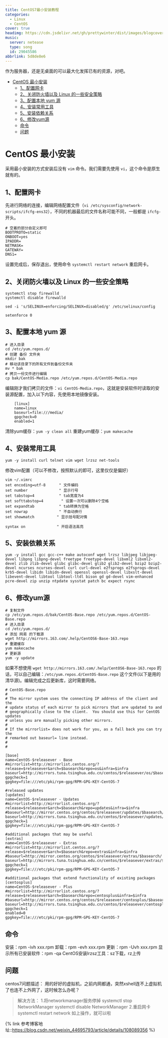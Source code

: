 ```yaml
---
title: CentOS7最小安装教程
categories:
  - Linux
  - CentOS
cover: true
headimg: https://cdn.jsdelivr.net/gh/prettywinter/dist/images/blogcover/linux.jpeg
music:
  server: netease
  type: song
  id: 29045586
abbrlink: 5d8de8e6
---
```


作为服务器，还是无桌面的可以最大化发挥已有的资源，对吧。

<!-- more -->

<!-- @import "[TOC]" {cmd="toc" depthFrom=1 depthTo=4 orderedList=false}-->

<!-- code_chunk_output -->

- [CentOS 最小安装](#centos-最小安装)
  - [1、配置网卡](#1配置网卡)
  - [2、关闭防火墙以及 Linux 的一些安全策略](#2关闭防火墙以及-linux-的一些安全策略)
  - [3、配置本地 yum 源](#3配置本地-yum-源)
  - [4、安装常用工具](#4安装常用工具)
  - [5、安装依赖关系](#5安装依赖关系)
  - [6、修改yum源](#6修改yum源)
  - [命令](#命令)
  - [问题](#问题)

<!-- /code_chunk_output -->

# CentOS 最小安装

采用最小安装的方式安装后没有 `vim` 命令。我们需要先使用 `vi`，这个命令是原生就有的。

## 1、配置网卡
先进行网络的连接，编辑网络配置文件（`vi /etc/sysconfig/network-scripts/ifcfg-ens32`），不同的机器最后的文件名称可能不同，一般都是 `ifcfg-` 开头。
```bash{.line-numbers}
# 空着的部分自定义即可
BOOTPROTO=static
ONBOOT=yes
IPADDR=
NETMASK=
GATEWAY=
DNS1=
```
设置完成后，保存退出，使用命令 `systemctl restart network` 重启网卡。

## 2、关闭防火墙以及 Linux 的一些安全策略

```bash{.line-numbers}
systemctl stop firewalld
systemctl disable firewalld

sed -i 's/SELINUX=enforcing/SELINUX=disabled/g' /etc/selinux/config

setenforce 0
```

## 3、配置本地 yum 源
```bash{.line-numbers}
# 进入目录
cd /etc/yum.repos.d/
# 创建 备份 文件夹
mkdir bak
# 移动该目录下的所有文件到备份文件夹
mv * bak
# 拷贝一份文件进行编辑
cp bak/CentOS-Media.repo /etc/yum.repos.d/CentOS-Media.repo
```

编辑刚才我们拷贝的文件：`vi CentOS-Media.repo`，这就是安装软件时读取的安装源配置，加入以下内容，先使用本地镜像安装。
```bash{.line-numbers}
    [linux]
    name=linux
    baseurl=file:///media/
    gpgcheck=0
    enabled=1
```
清除yum缓存：`yum -y clean all`
重建yum缓存：`yum makecache`

## 4、安装常用工具

`yum -y install curl telnet vim wget lrzsz net-tools`

修改vim配置（可以不修改，按照默认的即可，这里仅仅是偏好）
```bash{.line-numbers}
vim ~/.vimrc
set encoding=utf-8      " 文件编码
set number              " 显示行号
set tabstop=4           " tab宽度为4
set softtabstop=4        " 设置一次可以删除4个空格
set expandtab           " tab转换为空格
set nowrap              " 不自动换行
set showmatch          " 显示括号配对情

syntax on              " 开启语法高亮   
```

## 5、安装依赖关系

`yum -y install gcc gcc-c++ make autoconf wget lrzsz libjpeg libjpeg-devel libpng libpng-devel freetype freetype-devel libxml2 libxml2-devel zlib zlib-devel glibc glibc-devel glib2 glib2-devel bzip2 bzip2-devel ncurses ncurses-devel curl curl-devel e2fsprogs e2fsprogs-devel krb5-devel libidn libidn-devel openssl openssl-devel libxslt-devel libevent-devel libtool libtool-ltdl bison gd gd-devel vim-enhanced pcre-devel zip unzip ntpdate sysstat patch bc expect rsync`

## 6、修改yum源

```bash{.linr-numbers}
# 复制文件
cp /etc/yum.repos.d/bak/CentOS-Base.repo /etc/yum.repos.d/CentOS-Base.repo
# 进入目录
cd /etc/yum.repos.d/
# 添加 网易 的下载源
wget http://mirrors.163.com/.help/CentOS6-Base-163.repo
# 重建缓存
yum makecache
# 更新源
yum -y update
```

如果不想使用 `wget http://mirrors.163.com/.help/CentOS6-Base-163.repo` 的话，可以自己编辑：`/etc/yum.repos.d/CentOS-Base.repo` 这个文件(以下是用的清华源)。编辑完成之后更新库，这时需要网络。

```bash{.line-numbers}
# CentOS-Base.repo
#
# The mirror system uses the connecting IP address of the client and the
# update status of each mirror to pick mirrors that are updated to and
# geographically close to the client.  You should use this for CentOS updates
# unless you are manually picking other mirrors.
#
# If the mirrorlist= does not work for you, as a fall back you can try the 
# remarked out baseurl= line instead.
#
#

[base]
name=CentOS-$releasever - Base
#mirrorlist=http://mirrorlist.centos.org/?release=$releasever&arch=$basearch&repo=os&infra=$infra
baseurl=http://mirrors.tuna.tsinghua.edu.cn/centos/$releasever/os/$basearch/
gpgcheck=1
gpgkey=file:///etc/pki/rpm-gpg/RPM-GPG-KEY-CentOS-7

#released updates 
[updates]
name=CentOS-$releasever - Updates
#mirrorlist=http://mirrorlist.centos.org/?release=$releasever&arch=$basearch&repo=updates&infra=$infra
#baseurl=http://mirror.centos.org/centos/$releasever/updates/$basearch/
baseurl=http://mirrors.tuna.tsinghua.edu.cn/centos/$releasever/updates/$basearch/
gpgcheck=1
gpgkey=file:///etc/pki/rpm-gpg/RPM-GPG-KEY-CentOS-7

#additional packages that may be useful
[extras]
name=CentOS-$releasever - Extras
#mirrorlist=http://mirrorlist.centos.org/?release=$releasever&arch=$basearch&repo=extras&infra=$infra
#baseurl=http://mirror.centos.org/centos/$releasever/extras/$basearch/
baseurl=http://mirrors.tuna.tsinghua.edu.cn/centos/$releasever/extras/$basearch/
gpgcheck=1
gpgkey=file:///etc/pki/rpm-gpg/RPM-GPG-KEY-CentOS-7

#additional packages that extend functionality of existing packages
[centosplus]
name=CentOS-$releasever - Plus
#mirrorlist=http://mirrorlist.centos.org/?release=$releasever&arch=$basearch&repo=centosplus&infra=$infra
#baseurl=http://mirror.centos.org/centos/$releasever/centosplus/$basearch/
baseurl=http://mirrors.tuna.tsinghua.edu.cn/centos/$releasever/centosplus/$basearch/
gpgcheck=1
enabled=0
gpgkey=file:///etc/pki/rpm-gpg/RPM-GPG-KEY-CentOS-7
```

## 命令
安装：rpm -ivh xxx.rpm
卸载：rpm -evh xxx.rpm
更新：rpm -Uvh xxx.rpm
显示所有已安装软件：rpm -qa
CentOS安装lrzsz工具：sz下载，rz上传

## 问题
centos7问题描述：
用的好好的虚拟机，之前内网都通，突然xshell连不上虚拟机了也连不上外网了，这时候怎么办呢？
> 解决方法：
1.将networkmanager服务停掉
systemctl stop NetworkManager
systemctl disable NetworkManager
2.重启网卡
systemctl restart network
如上操作，就可以啦

{% link 参考博客地址::https://blog.csdn.net/weixin_44695793/article/details/108089356 %}
<!-- [原博客地址](https://blog.csdn.net/weixin_44695793/article/details/108089356) -->